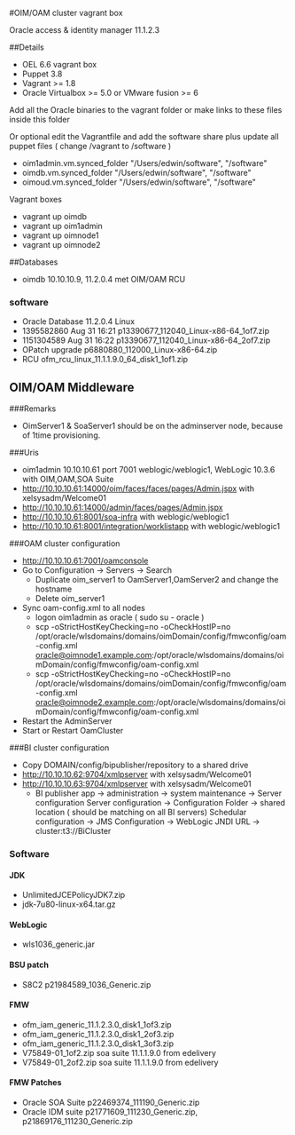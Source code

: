 #OIM/OAM cluster vagrant box

Oracle access & identity manager 11.1.2.3

##Details
- OEL 6.6 vagrant box
- Puppet 3.8
- Vagrant >= 1.8
- Oracle Virtualbox >= 5.0 or VMware fusion >= 6

Add all the Oracle binaries to the vagrant folder or make links to these files inside this folder

Or optional edit the Vagrantfile and add the software share plus update all puppet files ( change /vagrant to /software )
- oim1admin.vm.synced_folder "/Users/edwin/software", "/software"
- oimdb.vm.synced_folder "/Users/edwin/software", "/software"
- oimoud.vm.synced_folder "/Users/edwin/software", "/software"

Vagrant boxes
- vagrant up oimdb
- vagrant up oim1admin
- vagrant up oimnode1
- vagrant up oimnode2

##Databases
- oimdb 10.10.10.9, 11.2.0.4 met OIM/OAM RCU

### software
- Oracle Database 11.2.0.4 Linux
- 1395582860 Aug 31 16:21 p13390677_112040_Linux-x86-64_1of7.zip
- 1151304589 Aug 31 16:22 p13390677_112040_Linux-x86-64_2of7.zip
- OPatch upgrade p6880880_112000_Linux-x86-64.zip
- RCU ofm_rcu_linux_11.1.1.9.0_64_disk1_1of1.zip

## OIM/OAM Middleware

###Remarks
- OimServer1 & SoaServer1 should be on the adminserver node, because of 1time provisioning.

###Uris
- oim1admin 10.10.10.61 port 7001 weblogic/weblogic1, WebLogic 10.3.6 with OIM,OAM,SOA Suite
- http://10.10.10.61:14000/oim/faces/faces/pages/Admin.jspx with xelsysadm/Welcome01
- http://10.10.10.61:14000/admin/faces/pages/Admin.jspx
- http://10.10.10.61:8001/soa-infra with weblogic/weblogic1
- http://10.10.10.61:8001/integration/worklistapp with weblogic/weblogic1

###OAM cluster configuration
- http://10.10.10.61:7001/oamconsole
- Go to Configuration -> Servers -> Search
	- Duplicate oim_server1 to OamServer1,OamServer2 and change the hostname
	- Delete oim_server1
- Sync oam-config.xml to all nodes
	- logon oim1admin as oracle ( sudo su - oracle )
	- scp -oStrictHostKeyChecking=no -oCheckHostIP=no /opt/oracle/wlsdomains/domains/oimDomain/config/fmwconfig/oam-config.xml oracle@oimnode1.example.com:/opt/oracle/wlsdomains/domains/oimDomain/config/fmwconfig/oam-config.xml
	- scp -oStrictHostKeyChecking=no -oCheckHostIP=no /opt/oracle/wlsdomains/domains/oimDomain/config/fmwconfig/oam-config.xml oracle@oimnode2.example.com:/opt/oracle/wlsdomains/domains/oimDomain/config/fmwconfig/oam-config.xml
- Restart the AdminServer
- Start or Restart OamCluster

###BI cluster configuration
- Copy DOMAIN/config/bipublisher/repository to a shared drive
- http://10.10.10.62:9704/xmlpserver with xelsysadm/Welcome01
- http://10.10.10.63:9704/xmlpserver with xelsysadm/Welcome01
	- BI publisher app -> administration -> system maintenance -> Server configuration
		Server configuration
			-> Configuration Folder -> shared location ( should be matching on all BI servers)
		Schedular configuration
			-> JMS Configuration -> WebLogic JNDI URL -> cluster:t3://BiCluster

### Software

#### JDK
- UnlimitedJCEPolicyJDK7.zip
- jdk-7u80-linux-x64.tar.gz

#### WebLogic
- wls1036_generic.jar

#### BSU patch
- S8C2 p21984589_1036_Generic.zip

#### FMW
- ofm_iam_generic_11.1.2.3.0_disk1_1of3.zip
- ofm_iam_generic_11.1.2.3.0_disk1_2of3.zip
- ofm_iam_generic_11.1.2.3.0_disk1_3of3.zip
- V75849-01_1of2.zip soa suite 11.1.1.9.0 from edelivery
- V75849-01_2of2.zip soa suite 11.1.1.9.0 from edelivery

#### FMW Patches
- Oracle SOA Suite p22469374_111190_Generic.zip
- Oracle IDM suite p21771609_111230_Generic.zip,  p21869176_111230_Generic.zip